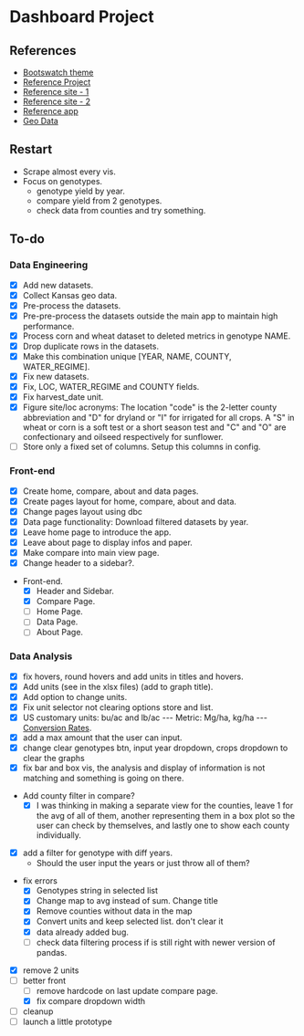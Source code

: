 # Dashboard Project

## References

* [Bootswatch theme](https://bootswatch.com/lumen/)
* [Reference Project](https://github.com/fiakoenjiniring/rainfall/tree/main)
* [Reference site - 1](http://ramwheatdb.com/headtohead.php)
* [Reference site - 2](https://www.myfields.info/crop-data)
* [Reference app](https://analytics.iasoybeans.com/cool-apps/ISOFAST/)
* [Geo Data](https://public.opendatasoft.com/explore/dataset/us-county-boundaries)

## Restart
* Scrape almost every vis.
* Focus on genotypes.
  * genotype yield by year.
  * compare yield from 2 genotypes.
  * check data from counties and try something. 

## To-do
### Data Engineering
- [x] Add new datasets.
- [x] Collect Kansas geo data.
- [x] Pre-process the datasets.
- [x] Pre-pre-process the datasets outside the main app to maintain high performance. 
- [x] Process corn and wheat dataset to deleted metrics in genotype NAME.
- [x] Drop duplicate rows in the datasets.
- [x] Make this combination unique [YEAR, NAME, COUNTY, WATER_REGIME].
- [x] Fix new datasets.
- [x] Fix, LOC, WATER_REGIME and COUNTY fields.
- [x] Fix harvest_date unit.
- [x] Figure site/loc acronyms: The location "code" is the 2-letter county abbreviation and "D" for dryland or "I" for irrigated for all crops. A "S" in wheat or corn is a soft test or a short season test and "C" and "O" are confectionary and oilseed respectively for sunflower. 
- [ ] Store only a fixed set of columns. Setup this columns in config.

### Front-end
- [x] Create home, compare, about and data pages.
- [x] Create pages layout for home, compare, about and data.
- [x] Change pages layout using dbc 
- [x] Data page functionality: Download filtered datasets by year.
- [x] Leave home page to introduce the app.
- [x] Leave about page to display infos and paper.
- [x] Make compare into main view page.
- [x] Change header to a sidebar?.
* Front-end.
  - [x] Header and Sidebar.
  - [x] Compare Page.
  - [ ] Home Page.
  - [ ] Data Page.
  - [ ] About Page.

### Data Analysis
- [x] fix hovers, round hovers and add units in titles and hovers.
- [x] Add units (see in the xlsx files) (add to graph title).
- [x] Add option to change units.
- [x] Fix unit selector not clearing options store and list.
- [x] US customary units: bu/ac and lb/ac --- Metric: Mg/ha, kg/ha --- [Conversion Rates](https://www.extension.iastate.edu/agdm/wholefarm/html/c6-80.html).
- [x] add a max amount that the user can input.
- [x] change clear genotypes btn, input year dropdown, crops dropdown to clear the graphs
- [x] fix bar and box vis, the analysis and display of information is not matching and something is going on there.
* Add county filter in compare?
  - [x] I was thinking in making a separate view for the counties, leave 1 for the avg of all of them, another representing them in a box plot so the user can check by themselves, and lastly one to show each county individually.
- [x] add a filter for genotype with diff years.
  * Should the user input the years or just throw all of them?


* fix errors
  - [x] Genotypes string in selected list
  - [x] Change map to avg instead of sum. Change title
  - [x] Remove counties without data in the map
  - [x] Convert units and keep selected list. don't clear it
  - [x] data already added bug.
  - [ ] check data filtering process if is still right with newer version of pandas.
- [x] remove 2 units
- [ ] better front
  - [ ] remove hardcode on last update compare page. 
  - [x] fix compare dropdown width
- [ ] cleanup
- [ ] launch a little prototype
